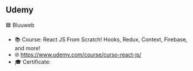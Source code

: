 ## Udemy
🟦 Bluuweb
- 📚 Course: React JS From Scratch! Hooks, Redux, Context, Firebase, and more!
- 🌐 https://www.udemy.com/course/curso-react-js/
- 🎓 Certificate: 
